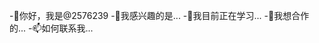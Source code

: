 -👋你好，我是@2576239
-👀我感兴趣的是...
-🌱我目前正在学习...
-💞我想合作的️...
-📫如何联系我...

<!---
2576239/2576239是✨特别✨库，因为它的“README.md ”(此文件)出现在您的GitHub个人资料中。
您可以单击预览链接来查看您的更改。
--->
